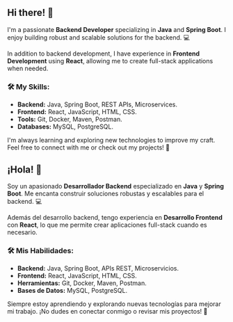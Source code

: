 ## Hi there! 👋

I'm a passionate **Backend Developer** specializing in **Java** and **Spring Boot**. I enjoy building robust and scalable solutions for the backend. 💻

In addition to backend development, I have experience in **Frontend Development** using **React**, allowing me to create full-stack applications when needed.

### 🛠️ My Skills:
- **Backend:** Java, Spring Boot, REST APIs, Microservices.
- **Frontend:** React, JavaScript, HTML, CSS.
- **Tools:** Git, Docker, Maven, Postman.
- **Databases:** MySQL, PostgreSQL.

I'm always learning and exploring new technologies to improve my craft. Feel free to connect with me or check out my projects! 🚀

## ¡Hola! 👋

Soy un apasionado **Desarrollador Backend** especializado en **Java** y **Spring Boot**. Me encanta construir soluciones robustas y escalables para el backend. 💻

Además del desarrollo backend, tengo experiencia en **Desarrollo Frontend** con **React**, lo que me permite crear aplicaciones full-stack cuando es necesario.

### 🛠️ Mis Habilidades:
- **Backend:** Java, Spring Boot, APIs REST, Microservicios.
- **Frontend:** React, JavaScript, HTML, CSS.
- **Herramientas:** Git, Docker, Maven, Postman.
- **Bases de Datos:** MySQL, PostgreSQL.

Siempre estoy aprendiendo y explorando nuevas tecnologías para mejorar mi trabajo. ¡No dudes en conectar conmigo o revisar mis proyectos! 🚀
